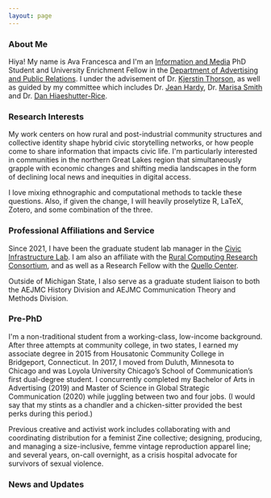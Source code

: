 ```yaml
---
layout: page
---
```


### About Me

Hiya! My name is Ava Francesca and I'm an [Information and Media](https://comartsci.msu.edu/our-people/ava-francesca-battocchio) PhD Student  and University Enrichment Fellow in the [Department of Advertising and Public Relations](https://comartsci.msu.edu/departments/advertising-public-relations). I under the advisement of Dr. [Kjerstin Thorson](https://comartsci.msu.edu/our-people/kjerstin-thorson), as well as guided by my committee which includes Dr. [Jean Hardy](https://comartsci.msu.edu/our-people/jean-hardy), Dr. [Marisa Smith](https://comartsci.msu.edu/our-people/marisa-smith) and Dr. [Dan Hiaeshutter-Rice](https://comartsci.msu.edu/our-people/dan-hiaeshutter-rice). 

### Research Interests

My work centers on how rural and post-industrial community structures and collective identity shape hybrid civic storytelling networks, or how people come to share information that impacts civic life. I'm particularly interested in communities in the northern Great Lakes region that simultaneously grapple with economic changes and shifting media landscapes in the form of declining local news and inequities in digital access. 

I love mixing ethnographic and computational methods to tackle these questions. Also, if given the change, I will heavily proselytize R, LaTeX, Zotero, and some combination of the three.

### Professional Affiliations and Service

Since 2021, I have been the graduate student lab manager in the [Civic Infrastructure Lab](https://comartsci.msu.edu/civic-infrastructure-lab). I am also an affiliate with the [Rural Computing Research Consortium](https://ruralcomputing.msu.edu/), and as well as a Research Fellow with the [Quello Center](https://quello.msu.edu/).

Outside of Michigan State, I also serve as a graduate student liaison to both the AEJMC History Division and AEJMC Communication Theory and Methods Division.

### Pre-PhD 

I'm a non-traditional student from a working-class, low-income background. After three attempts at community college, in two states, I earned my associate degree in 2015 from Housatonic Community College in Bridgeport, Connecticut. In 2017, I moved from Duluth, Minnesota to Chicago and was Loyola University Chicago’s School of Communication’s first dual-degree student. I concurrently completed my Bachelor of Arts in Advertising (2019) and Master of Science in Global Strategic Communication (2020) while juggling between two and four jobs. (I would say that my stints as a chandler and a chicken-sitter provided the best perks during this period.) 

Previous creative and activist work includes collaborating with and coordinating distribution for a feminist Zine collective; designing, producing, and managing a size-inclusive, femme vintage reproduction apparel line; and several years, on-call overnight, as a crisis hospital advocate for survivors of sexual violence.


### News and Updates
